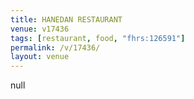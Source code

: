 ```yaml
---
title: HANEDAN RESTAURANT
venue: v17436
tags: [restaurant, food, "fhrs:126591"]
permalink: /v/17436/
layout: venue
---
```

null